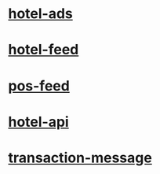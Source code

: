 # [hotel-ads](hotel-ads\TOC.md)
# [hotel-feed](hotel-feed\TOC.md)
# [pos-feed](pos-feed\TOC.md)
# [hotel-api](hotel-api\TOC.md)
# [transaction-message](transaction-message\TOC.md)
